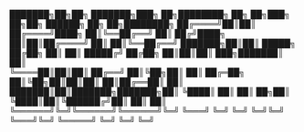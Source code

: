 ███████╗██╗██╗     ███████╗███╗   ██╗████████╗    ██╗  ██╗███╗   ██╗██╗ ██████╗ ██╗  ██╗████████╗
██╔════╝██║██║     ██╔════╝████╗  ██║╚══██╔══╝    ██║ ██╔╝████╗  ██║██║██╔════╝ ██║  ██║╚══██╔══╝
███████╗██║██║     █████╗  ██╔██╗ ██║   ██║       █████╔╝ ██╔██╗ ██║██║██║  ███╗███████║   ██║   
╚════██║██║██║     ██╔══╝  ██║╚██╗██║   ██║       ██╔═██╗ ██║╚██╗██║██║██║   ██║██╔══██║   ██║   
███████║██║███████╗███████╗██║ ╚████║   ██║       ██║  ██╗██║ ╚████║██║╚██████╔╝██║  ██║   ██║   
╚══════╝╚═╝╚══════╝╚══════╝╚═╝  ╚═══╝   ╚═╝       ╚═╝  ╚═╝╚═╝  ╚═══╝╚═╝ ╚═════╝ ╚═╝  ╚═╝   ╚═╝   
                                                                                                 

